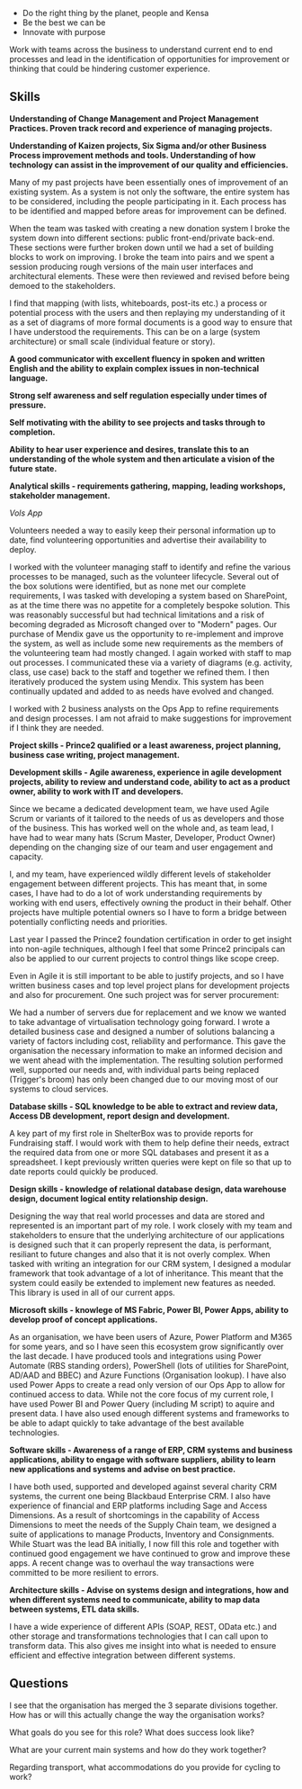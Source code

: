 * Do the right thing by the planet, people and Kensa
* Be the best we can be
* Innovate with purpose


Work with teams across the business to understand current end to end processes
and lead in the identification of opportunities for improvement or thinking
that could be hindering customer experience.

## Skills

**Understanding of Change Management and Project Management Practices. Proven track record and experience of managing projects.**

**Understanding of Kaizen projects, Six Sigma and/or other Business Process improvement methods and tools. Understanding of how technology can assist in the improvement of our quality and efficiencies.**

Many of my past projects have been essentially ones of improvement of an existing system. As a system is not only the software, the entire system has to be considered, including the people participating in it. Each process has to be identified and mapped before areas for improvement can be defined.

When the team was tasked with creating a new donation system I broke the system down into different sections: public front-end/private back-end. These sections were further broken down until we had a set of building blocks to work on improving. I broke the team into pairs and we spent a session producing rough versions of the main user interfaces and architectural elements. These were then reviewed and revised before being demoed to the stakeholders.

I find that mapping (with lists, whiteboards, post-its etc.) a process or potential process with the users and then replaying my understanding of it as a set of diagrams of more formal documents is a good way to ensure that I have understood the requirements. This can be on a large (system architecture) or small scale (individual feature or story).

**A good communicator with excellent fluency in spoken and written English and the ability to explain complex issues in non-technical language.**

**Strong self awareness and self regulation especially under times of pressure.**

**Self motivating with the ability to see projects and tasks through to completion.**

**Ability to hear user experience and desires, translate this to an understanding of the whole system and then articulate a vision of the future state.**

**Analytical skills - requirements gathering, mapping, leading workshops, stakeholder management.**

*Vols App*

Volunteers needed a way to easily keep their personal information up to date, find volunteering opportunities and advertise their availability to deploy.

I worked with the volunteer managing staff to identify and refine the various processes to be managed, such as the volunteer lifecycle. Several out of the box solutions were identified, but as none met our complete requirements, I was tasked with developing a system based on SharePoint, as at the time there was no appetite for a completely bespoke solution. This was reasonably successful but had technical limitations and a risk of becoming degraded as Microsoft changed over to "Modern" pages.
Our purchase of Mendix gave us the opportunity to re-implement and improve the system, as well as include some new requirements as the members of the volunteering team had mostly changed. I again worked with staff to map out processes. I communicated these via a variety of diagrams (e.g. activity, class, use case) back to the staff and together we refined them. I then iteratively produced the system using Mendix.
This system has been continually updated and added to as needs have evolved and changed.

I worked with 2 business analysts on the Ops App to refine requirements and design processes. I am not afraid to make suggestions for improvement if I think they are needed.

**Project skills - Prince2 qualified or a least awareness, project planning, business case writing, project management.**

**Development skills - Agile awareness, experience in agile development projects, ability to review and understand code, ability to act as a product owner, ability to work with IT and developers.**

Since we became a dedicated development team, we have used Agile Scrum or variants of it tailored to the needs of us as developers and those of the business. This has worked well on the whole and, as team lead, I have had to wear many hats (Scrum Master, Developer, Product Owner) depending on the changing size of our team and user engagement and capacity.

I, and my team, have experienced wildly different levels of stakeholder engagement between different projects. This has meant that, in some cases, I have had to do a lot of work understanding requirements by working with end users, effectively owning the product in their behalf. Other projects have multiple potential owners so I have to form a bridge between potentially conflicting needs and priorities.

Last year I passed the Prince2 foundation certification in order to get insight into non-agile techniques, although I feel that some Prince2 principals can also be applied to our current projects to control things like scope creep.

Even in Agile it is still important to be able to justify projects, and so I have written business cases and top level project plans for development projects and also for procurement. One such project was for server procurement:

We had a number of servers due for replacement and we know we wanted to take advantage of virtualisation technology going forward. I wrote a detailed business case and designed a number of solutions balancing a variety of factors including cost, reliability and performance. This gave the organisation the necessary information to make an informed decision and we went ahead with the implementation. The resulting solution performed well, supported our needs and, with individual parts being replaced (Trigger's broom) has only been changed due to our moving most of our systems to cloud services.

**Database skills - SQL knowledge to be able to extract and review data, Access DB development, report design and development.**

A key part of my first role in ShelterBox was to provide reports for Fundraising staff. I would work with them to help define their needs, extract the required data from one or more SQL databases and present it as a spreadsheet. I kept previously written queries were kept on file so that up to date reports could quickly be produced.

**Design skills - knowledge of relational database design, data warehouse design, document logical entity relationship design.**

Designing the way that real world processes and data are stored and represented is an important part of my role. I work closely with my team and stakeholders to ensure that the underlying architecture of our applications is designed such that it can properly represent the data, is performant, resiliant to future changes and also that it is not overly complex. When tasked with writing an integration for our CRM system, I designed a modular framework that took advantage of a lot of inheritance. This meant that the system could easily be extended to implement new features as needed. This library is used in all of our current apps.

**Microsoft skills - knowlege of MS Fabric, Power BI, Power Apps, ability to develop proof of concept applications.**

As an organisation, we have been users of Azure, Power Platform and M365 for some years, and so I have seen this ecosystem grow significantly over the last decade. I have produced tools and integrations using Power Automate (RBS standing orders), PowerShell (lots of utilities for SharePoint, AD/AAD and BBEC) and Azure Functions (Organisation lookup). I have also used Power Apps to create a read only version of our Ops App to allow for continued access to data.
While not the core focus of my current role, I have used Power BI and Power Query (including M script) to aquire and present data.
I have also used enough different systems and frameworks to be able to adapt quickly to take advantage of the best available technologies.

**Software skills - Awareness of a range of ERP, CRM systems and business applications, ability to engage with software suppliers, ability to learn new applications and systems and advise on best practice.**

I have both used, supported and developed against several charity CRM systems, the current one being Blackbaud Enterprise CRM. I also have experience of financial and ERP platforms including Sage and Access Dimensions. As a result of shortcomings in the capability of Access Dimensions to meet the needs of the Supply Chain team, we designed a suite of applications to manage Products, Inventory and Consignments. While Stuart was the lead BA initially, I now fill this role and together with continued good engagement we have continued to grow and improve these apps. A recent change was to overhaul the way transactions were committed to be more resilient to errors.

**Architecture skills - Advise on systems design and integrations, how and when different systems need to communicate, ability to map data between systems, ETL data skills.**

I have a wide experience of different APIs (SOAP, REST, OData etc.) and other storage and transformations technologies that I can call upon to transform data. This also gives me insight into what is needed to ensure efficient and effective integration between different systems.

## Questions

I see that the organisation has merged the 3 separate divisions together. How has or will this actually change the way the organisation works?

What goals do you see for this role? What does success look like?

What are your current main systems and how do they work together?

Regarding transport, what accommodations do you provide for cycling to work?
